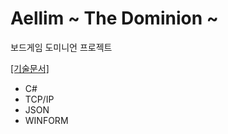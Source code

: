 # Aellim ~ The Dominion ~
보드게임 도미니언 프로젝트

[[기술문서]](https://github.com/AellimSun/pamatto/blob/1367a66a643860ec80c9bb23fce15ae5c6bc2fd0/%ED%94%84%EB%A1%9C%EC%A0%9D%ED%8A%B8%20%EA%B8%B0%EC%88%A0%EB%AC%B8%EC%84%9C.pdf)

 - C#
 - TCP/IP
 - JSON
 - WINFORM
